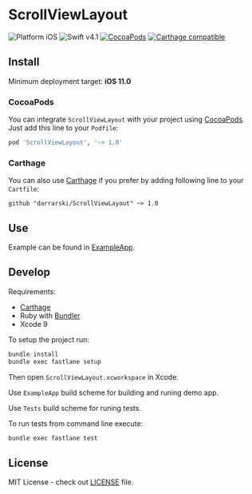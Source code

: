 # ScrollViewLayout

![Platform iOS](https://img.shields.io/badge/platform-iOS-333333.svg)
![Swift v4.1](https://img.shields.io/badge/swift-v4.1-orange.svg)
[![CocoaPods](https://img.shields.io/cocoapods/v/ScrollViewLayout.svg)](https://cocoapods.org/pods/ScrollViewLayout)
[![Carthage compatible](https://img.shields.io/badge/Carthage-compatible-4BC51D.svg?style=flat)](https://github.com/Carthage/Carthage)

## Install

Minimum deployment target: **iOS 11.0**

### CocoaPods

You can integrate `ScrollViewLayout` with your project using [CocoaPods](https://cocoapods.org). Just add this line to your `Podfile`:

```ruby
pod 'ScrollViewLayout', '~> 1.0'
```

### Carthage

You can also use [Carthage](https://github.com/Carthage/Carthage) if you prefer by adding following line to your `Cartfile`:

```
github "darrarski/ScrollViewLayout" ~> 1.0
```

## Use

Example can be found in [ExampleApp](ExampleApp).

## Develop

Requirements: 

- [Carthage](https://github.com/Carthage/Carthage)
- Ruby with [Bundler](http://bundler.io)
- Xcode 9

To setup the project run:

```sh
bundle install
bundle exec fastlane setup
```

Then open `ScrollViewLayout.xcworkspace` in Xcode.

Use `ExampleApp` build scheme for building and runing demo app.

Use `Tests` build scheme for runing tests.

To run tests from command line execute:

```sh
bundle exec fastlane test
```

## License

MIT License - check out [LICENSE](LICENSE) file.
